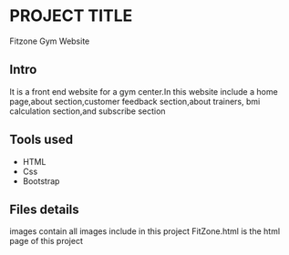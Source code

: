 # PROJECT TITLE

Fitzone Gym Website

## Intro

It is a front end website  for a gym center.In this website include a home page,about section,customer feedback section,about trainers,
bmi calculation section,and subscribe section

## Tools used

- HTML
- Css
- Bootstrap

## Files details

images contain all images include in this project
FitZone.html is the html page of this project
